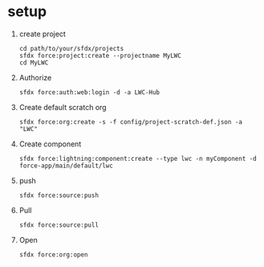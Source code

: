 # setup
1. create project
    ```
    cd path/to/your/sfdx/projects
    sfdx force:project:create --projectname MyLWC
    cd MyLWC
    ```
2. Authorize
    ```
    sfdx force:auth:web:login -d -a LWC-Hub
    ```
3. Create default scratch org
    ```
    sfdx force:org:create -s -f config/project-scratch-def.json -a "LWC"
    ```
4. Create component
    ```
    sfdx force:lightning:component:create --type lwc -n myComponent -d force-app/main/default/lwc
    ```
5. push
    ```
    sfdx force:source:push
    ```
6. Pull
    ```
    sfdx force:source:pull
    ```
7. Open
    ```
    sfdx force:org:open
    ```
